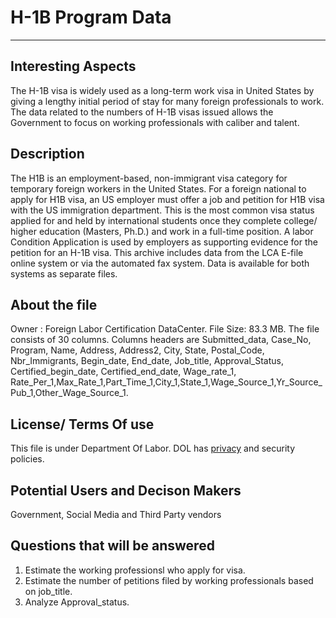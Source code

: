 #  H-1B Program Data
--------------------------------------

## Interesting Aspects
   The H-1B visa is widely used as a long-term work visa in United States by giving a lengthy initial period of stay for many foreign 
   professionals to work. The data related to the numbers of H-1B visas issued allows the Government to focus on working professionals with caliber and talent.

## Description
   
The H1B is an employment-based, non-immigrant visa category for temporary foreign workers in the United States. For a foreign national to apply for H1B visa, 
an US employer must offer a job and petition for H1B visa with the US immigration department. This is the most common visa status applied for 
and held by international students once they complete college/ higher education (Masters, Ph.D.) and work in a full-time position.
A labor Condition Application is used by employers as supporting evidence for the petition for an H-1B visa. This archive includes
data from the LCA E-file online system or via the automated fax system. Data is available for both systems as separate files. 
 
## About the file
   Owner : Foreign Labor Certification DataCenter.
   File Size: 83.3 MB.
   The file consists of 30 columns.
   Columns headers are Submitted_data, Case_No, Program, Name, Address, Address2, City, State, Postal_Code, Nbr_Immigrants, Begin_date,    End_date, Job_title, Approval_Status, Certified_begin_date, Certified_end_date, 
   Wage_rate_1, Rate_Per_1,Max_Rate_1,Part_Time_1,City_1,State_1,Wage_Source_1,Yr_Source_Pub_1,Other_Wage_Source_1.

## License/ Terms Of use
   This file is under Department Of Labor. DOL has [privacy](https://www.dol.gov/general/privacynotice) and security policies. 
 
## Potential Users and Decison Makers
   Government, Social Media and Third Party vendors
 
## Questions that will be answered
  1. Estimate the working professionsl who apply for visa.
  2. Estimate the number of petitions filed by working professionals based on job_title.
  3. Analyze Approval_status.
    
    
    
    
    
 
